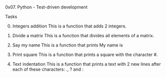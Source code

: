 0x07. Python - Test-driven development

Tasks

0. Integers addition
This is a function that adds 2 integers.

1. Divide a matrix
This is a function that divides all elements of a matrix.

2. Say my name
This is a function that prints My name is <first name> <last name>

3. Print square
This is a function that prints a square with the character #.

4. Text indentation
This is a function that prints a text with 2 new lines after each of these
characters: ., ? and :
